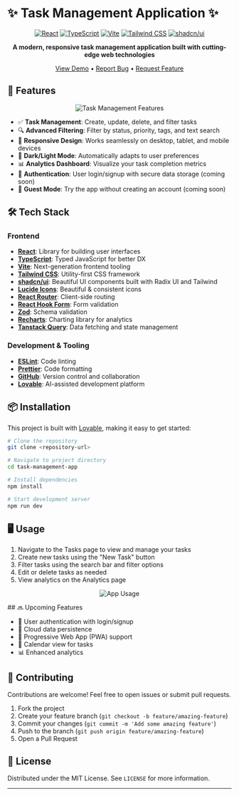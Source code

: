 
# ✨ Task Management Application ✨

<div align="center">
<!--
![Task Manager Banner](https://media.giphy.com/media/l378fH55FhOTp4TpS/giphy.gif) -->

[![React](https://img.shields.io/badge/React-18.3-61DAFB?style=for-the-badge&logo=react&logoColor=white)](https://react.dev/)
[![TypeScript](https://img.shields.io/badge/TypeScript-5.0-3178C6?style=for-the-badge&logo=typescript&logoColor=white)](https://www.typescriptlang.org/)
[![Vite](https://img.shields.io/badge/Vite-5.0-646CFF?style=for-the-badge&logo=vite&logoColor=white)](https://vitejs.dev/)
[![Tailwind CSS](https://img.shields.io/badge/Tailwind_CSS-3.3-38B2AC?style=for-the-badge&logo=tailwind-css&logoColor=white)](https://tailwindcss.com/)
[![shadcn/ui](https://img.shields.io/badge/shadcn/ui-Latest-000000?style=for-the-badge&logo=shadcnui&logoColor=white)](https://ui.shadcn.com/)

**A modern, responsive task management application built with cutting-edge web technologies**

[View Demo](https://lovable.dev/projects/32259ef0-59f6-40ad-bdff-8b430f062124) • [Report Bug](https://github.com/yourusername/your-repo/issues) • [Request Feature](https://github.com/yourusername/your-repo/issues)

</div>

## 🚀 Features

<div align="center">
  
![Task Management Features](https://media.giphy.com/media/3oKIPEqDGUULpEU0aQ/giphy.gif)

</div>

- ✅ **Task Management**: Create, update, delete, and filter tasks
- 🔍 **Advanced Filtering**: Filter by status, priority, tags, and text search
- 📱 **Responsive Design**: Works seamlessly on desktop, tablet, and mobile devices
- 🌙 **Dark/Light Mode**: Automatically adapts to user preferences
- 📊 **Analytics Dashboard**: Visualize your task completion metrics
- 🔐 **Authentication**: User login/signup with secure data storage (coming soon)
- 👥 **Guest Mode**: Try the app without creating an account (coming soon)

## 🛠️ Tech Stack

<div align="center">
  <!--
![Tech Stack](https://media.giphy.com/media/VTFUwRSJ3ZgbV4HePb/giphy.gif) -->

</div>

### Frontend
- **[React](https://react.dev/)**: Library for building user interfaces
- **[TypeScript](https://www.typescriptlang.org/)**: Typed JavaScript for better DX
- **[Vite](https://vitejs.dev/)**: Next-generation frontend tooling
- **[Tailwind CSS](https://tailwindcss.com/)**: Utility-first CSS framework
- **[shadcn/ui](https://ui.shadcn.com/)**: Beautiful UI components built with Radix UI and Tailwind
- **[Lucide Icons](https://lucide.dev/)**: Beautiful & consistent icons
- **[React Router](https://reactrouter.com/)**: Client-side routing
- **[React Hook Form](https://react-hook-form.com/)**: Form validation
- **[Zod](https://zod.dev/)**: Schema validation
- **[Recharts](https://recharts.org/)**: Charting library for analytics
- **[Tanstack Query](https://tanstack.com/query)**: Data fetching and state management

### Development & Tooling
- **[ESLint](https://eslint.org/)**: Code linting
- **[Prettier](https://prettier.io/)**: Code formatting
- **[GitHub](https://github.com/)**: Version control and collaboration
- **[Lovable](https://lovable.dev/)**: AI-assisted development platform

## 📦 Installation

This project is built with [Lovable](https://lovable.dev), making it easy to get started:

```bash
# Clone the repository
git clone <repository-url>

# Navigate to project directory
cd task-management-app

# Install dependencies
npm install

# Start development server
npm run dev
```

## 🖥️ Usage

1. Navigate to the Tasks page to view and manage your tasks
2. Create new tasks using the "New Task" button
3. Filter tasks using the search bar and filter options
4. Edit or delete tasks as needed
5. View analytics on the Analytics page

<div align="center">
  
![App Usage](https://media.giphy.com/media/xT9IgzoKnwFNmISR8I/giphy.gif)

</div>
## 🔜 Upcoming Features

- 🔐 User authentication with login/signup
- 💾 Cloud data persistence
- 📱 Progressive Web App (PWA) support
- 📅 Calendar view for tasks
- 📊 Enhanced analytics

## 🤝 Contributing

Contributions are welcome! Feel free to open issues or submit pull requests.

1. Fork the project
2. Create your feature branch (`git checkout -b feature/amazing-feature`)
3. Commit your changes (`git commit -m 'Add some amazing feature'`)
4. Push to the branch (`git push origin feature/amazing-feature`)
5. Open a Pull Request

## 📄 License

Distributed under the MIT License. See `LICENSE` for more information.


---



